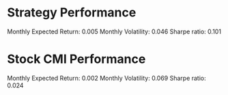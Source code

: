 # Strategy Performance
Monthly Expected Return: 0.005
Monthly Volatility: 0.046
Sharpe ratio: 0.101
# Stock CMI Performance
Monthly Expected Return: 0.002
Monthly Volatility: 0.069
Sharpe ratio: 0.024
